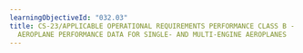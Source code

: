 ```yaml
---
learningObjectiveId: "032.03"
title: CS-23/APPLICABLE OPERATIONAL REQUIREMENTS PERFORMANCE CLASS B - USE OF
  AEROPLANE PERFORMANCE DATA FOR SINGLE- AND MULTI-ENGINE AEROPLANES
---
```

